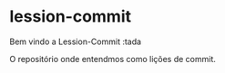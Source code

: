 # lession-commit

Bem vindo a Lession-Commit :tada

O repositório onde entendmos como lições de commit.
